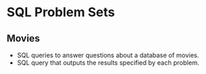 # SQL Problem Sets

## Movies
* SQL queries to answer questions about a database of movies.
* SQL query that outputs the results specified by each problem.
